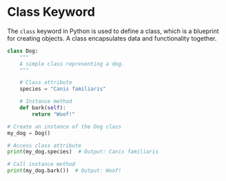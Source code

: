 # Class Keyword

The `class` keyword in Python is used to define a class, which is a blueprint for creating objects. A class encapsulates data and functionality together.

```python
class Dog:
    """
    A simple class representing a dog.
    """

    # Class attribute
    species = "Canis familiaris"

    # Instance method
    def bark(self):
        return "Woof!"

# Create an instance of the Dog class
my_dog = Dog()

# Access class attribute
print(my_dog.species)  # Output: Canis familiaris

# Call instance method
print(my_dog.bark())  # Output: Woof!
```